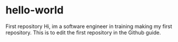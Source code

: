 # hello-world
First repository
Hi, im a software engineer in training making my first repository.
This is to edit the first repository in the Github guide.
